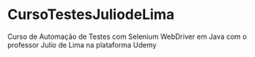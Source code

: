 # CursoTestesJuliodeLima
Curso de Automação de Testes com Selenium WebDriver em Java com o professor Julio de Lima na plataforma Udemy
